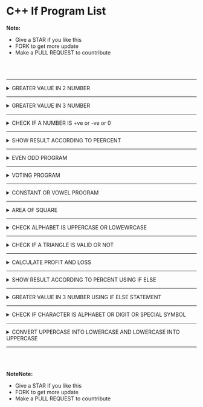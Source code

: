 # C++ If Program List

**Note:**
 - Give a STAR if you like this 
 - FORK to get more update
 - Make a PULL REQUEST to countribute

<br><br>


 <hr>

 <details><summary>GREATER VALUE IN 2 NUMBER</summary>

    ```

    #include <iostream>
    using namespace std;
    int main()
        {
            int f,s;
            cout<<"Enter first number\n";
            cin>>f;
            cout<<"Enter second number\n";
            cin>>s;
            if(f>s)
            cout<<"First number is greater";
            if(f<s)
            cout<<"Second number is greater";
            if(f==s)
            cout<<"Both are equal";
        }

    ```

<img> ### Output Img ###


 </details>




 <hr>

 <details><summary>GREATER VALUE IN 3 NUMBER</summary>

    ```

    #include <iostream>
    using namespace std;
    int main()
        {
            int a,b,c;
            cout<<"Enter first number\n";
            cin>>a;
            cout<<"Enter second number\n";
            cin>>b;
            cout<<"Enter third number\n";
            cin>>c;
            if(a>b&&a>c)
            cout<<a<<" is greater";
            if(b>a&&b>c)
            cout<<b<< is greater";
            if(c>a&&c>b)
            cout<<c<< is greater";
        }

    ```

<img> ### Output Img ###


 </details>





 <hr>

 <details><summary>CHECK IF A NUMBER IS +ve or -ve or 0</summary>

    ```

    #include <iostream>
    using namespace std;
    int main()
        {
            int no;
            cout<<"Enter any number\n";
            cin>>no;
            if(no>0)
            cout<<no<<" is +ve";
            if(no<0)
            cout<<no<< is -ve";
            if(n0==0)
            cout<<no<< is zero";
        }

    ```

<img> ### Output Img ###


</details>




 <hr>

 <details><summary>SHOW RESULT ACCORDING TO PEERCENT</summary>

    ```

    #include <iostream>
    using namespace std;
    int main()
        {
            float p;
            cout<<"Enter your percent\n";
            cin>>p;
            if(p<=100&&p>=80)
            cout<<"First class";
            if(p<80&&p>=65)
            cout<<"Second class upper";
            if(p<65&&p>=55)
            cout<<"Second class lower";
            if(p<55&&p>=45)
            cout<<"Pass";
            if(p<45)
            cout<<"Fail";
        }

    ```

<img>  ### Output Img ###


 </details>



 <hr>

 <details><summary>EVEN ODD PROGRAM</summary>

    ```

    #include <iostream>
    using namespace std;
    int main()
        {
            int no;
            cout<<"Enter any number\n";
            cin>>no;
            if(no%2==0)
            {
                cout<<"Even";
            }
            else
            {
                cout<<"Odd";
            }
        }

    ```

<img> ### Output Img ###


 </details>



 <hr>

 <details><summary>VOTING PROGRAM</summary>

    ```

    #include <iostream>
    using namespace std;
    int main()
        {
            int age;
            cout<<"Enter your age\n";
            cin>>age;
            if(age>18)
            {
                cout<<"You're eligible for voting";
            }
            else
            {
                cout<<"You're not eligible for voting";
            }
        }

    ```

<img> ### Output Img ###


 </details>




 <hr>

 <details><summary>CONSTANT OR VOWEL PROGRAM</summary>

    ```

    #include <iostream>
    using namespace std;
    int main()
        {
            char ch;
            cout<<"Enter any alphabet\n";
            cin>>ch;
            if(ch=='a'||ch=='e'|ch=='i'|ch=='o'|ch=='u')
            {
                cout<<"Vowel";
            }
            else
            {
                cout<<"Constant";
            }
        }

    ```

<img> ### Output Img ###


 </details>




 <hr>

 <details><summary>AREA OF SQUARE</summary>

    ```

    #include <iostream>
    using namespace std;
    int main()
        {
            char u[200]="nemo@net.com",p[200]="nemonet";
            char u1[200],p1=[200];
            cout<<"Enter username\n";
            cin>>u1;
            cout<<"Enter password\n";
            cin>>p1;
            if(strcmp(u,u1)==0&&strcmp(p,p1)==0)
            {
                cout<<"Login Successful";
            }
            else
            {
                cout<<"Wrong username or password";
            }
        }

    ```

<img> ### Output Img ###


 </details>




 <hr>

 <details><summary>CHECK ALPHABET IS UPPERCASE OR LOWEWRCASE</summary>

    ```

    #include <iostream>
    using namespace std;
    int main()
        {
            char ch;
            cout<<"Enter any alphabet\n";
            cin>>ch;
            if(ch>=65&&ch<=90)
            {
                cout<<"Uppercase";
            }
            else
            {
                cout<<"Lowercase";
            }
        }

    ```

<img> ### Output Img ###


 </details>





 <hr>

 <details><summary>CHECK IF A TRIANGLE IS VALID OR NOT</summary>

    ```

    #include <iostream>
    using namespace std;
    int main()
        {
            float a1,a2,a3;
            cout<<"Enter first angle\n";
            cin>>a1;
            cout<<"Enter second angle\n";
            cin>>a2;
            cout<<"Enter third angle\n";
            cin>>a3;
            if((a1+a2+a3)==180)
            {
                cout<<"Triangle is valid";
            }
            else
            {
                cout<<"Triangle is not valid";
            }
        }

    ```

<img> ### Output Img ###


 </details>




 <hr>

 <details><summary>CALCULATE PROFIT AND LOSS</summary>

    ```

    #include <iostream>
    using namespace std;
    int main()
        {
            float sp,cp,profit,loss;
            cout<<"Enter cost price\n";
            cin>>cp;
            cout<<"Enter selling price\n";
            cin>>sp;
            if(sp>cp)
            {
                profit=sp-cp;
                cout<<"Profit of "<<profit<<" $";
            }
            else
            {
                loss=cp-sp;
                cout<<"Loss of "<<loss<<" $";
            }
            
        }

    ```

<img> ### Output Img ###


 </details>



 <hr>

 <details><summary>SHOW RESULT ACCORDING TO PERCENT USING IF ELSE</summary>

    ```

    #include <iostream>
    using namespace std;
    int main()
        {
            float p;
            cout<<"Enter your percent\n";
            cin>>p;
            if(p>=60)
            cout<<"First division";
            else if(p>=45)
            cout<<"Second division";
            else if(p>=33)
            cout<<"Third division";
            else
            cout<<"Fail";
        }

    ```

<img> ### Output Img ###


 </details>




 <hr>

 <details><summary>GREATER VALUE IN 3 NUMBER USING IF ELSE STATEMENT</summary>

    ```

    #include <iostream>
    using namespace std;
    int main()
        {
            int a,b,c;
            cout<<"Enter first number\n";
            cin>>a;
            cout<<"Enter second number\n";
            cin>>b;
            cout<<"Enter third number\n";
            cin>>c;
            if(a>b&&a>c)
            cout<<a<<" is greater";
            else if(b>a&&b>c)
            cout<<b<< is greater";
            else
            cout<<c<< is greater";
        }

    ```

<img> ### Output Img ###


 </details>





 <hr>

 <details><summary>CHECK IF CHARACTER IS ALPHABET OR DIGIT OR SPECIAL SYMBOL</summary>

    ```

    #include <iostream>
    using namespace std;
    int main()
        {
            char ch;
            cout<<"Enter any chracter\n";
            cin>>ch;
            if(ch>=65&&ch<=90||ch>=97&&ch<=122)
            cout<<"It is Alphabet";
            else if(ch>=48&&ch<=57)
            cout<<"It is Digit";
            else
            cout<<"It is Special symbol";
        }

    ```

<img> ### Output Img ###


 </details>





 <hr>

 <details><summary>CONVERT UPPERCASE INTO LOWERCASE AND LOWERCASE INTO UPPERCASE</summary>

    ```

    #include <iostream>
    using namespace std;
    int main()
        {
            char ch;
            cout<<"Enter any alphabet\n";
            cin>>ch;
            if(ch>=65&&ch<=97)
            cout<<(char)(ch+32);
            else
            cout<<(char)(ch-32);
        }

    ```

<img> ### Output Img ###


 </details>
<hr>




<br><br>

**NoteNote:**
 - Give a STAR if you like this 
 - FORK to get more update
 - Make a PULL REQUEST to countribute













